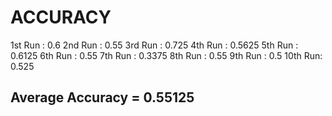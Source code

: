 # ACCURACY

1st Run : 0.6
2nd Run : 0.55
3rd Run : 0.725
4th Run : 0.5625
5th Run : 0.6125
6th Run : 0.55
7th Run : 0.3375
8th Run : 0.55
9th Run : 0.5
10th Run: 0.525

## Average Accuracy = 0.55125
